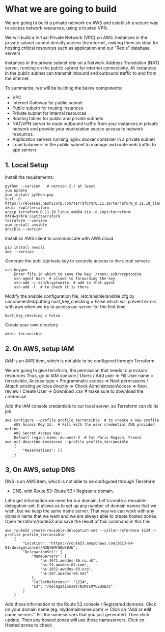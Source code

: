 # What we are going to build

We are going to build a private network on AWS
and establish a secure way to access network resources, using a trusted VPN.

We will build a Virtual Private Network (VPC) on AWS.
Instances in the private subnet cannot directly access the internet, making them an ideal for hosting critical resources such as application and our "Redis" database servers.

Instances in the private subnet rely on a Network Address Translation (NAT) server, running on the public subnet for internet connectivity. All instances in the public subnet can transmit inbound and outbound traffic to and from the internet.

To summarize, we will be building the below components:
- VPC
- Internet Gateway for public subnet
- Public subetn for routing instances
- Private subnet for internal resources
- Routing tables for public and private subnets
- NAT/VPN server to route outbound traffic from your instances in private network
and provide your workstation secure access to network resources.
- Application servers running nginx docker container in a private subnet
- Load balanvers in the public subnet to manage and route web traffic to app servers



## 1. Local Setup 

Install the requirements:
```console
python --version   # version 2.7 at least
yum update
yum install python-pip
curl -O https://releases.hashicorp.com/terraform/0.11.10/terraform_0.11.10_linux_amd64.zip
mkdir /opt/terraform
unzip terraform_0.11.10_linux_amd64.zip -d /opt/terraform
PATH=$PATH:/opt/terraform
terraform --version
yum install ansible
ansible --version
```

Install an AWS client to communicate with AWS cloud
```console
pip install awscli
aws --version
```

Generate the public/private key to securely access to the cloud servers
```console
ssh-keygen
    Enter file in which to save the key: /root/.ssh/kryptonite
    ssh-agent bash  # allows to forwarding the key
    ssh-add ~/.ssh/kryptonite  # add to that agent
    ssh-add -l  # to check it is there
```

Modify the ansible configuration file, /etc/ansible/ansible.cfg
by uncommented/putting host_key_checking = False
which will prevent errors with aws when we try to access our server for the first time
```console
host_key_checking = False 
```

Create your own directory
```console
mkdir terransible
```

## 2. On AWS, setup IAM

IAM is an AWS item, which is not able to be configured through Terraform

We are going to give terraform, the permission that needs to provision resources
Thus, go to IAM console / Users / Add user 
=> Fill User name = terransible, Access type = Programmatic access
=> Next permissions / Attach existing policies directly => Check AdministratorAccess
=> Next review / Create User
=> Download .csv  # make sure to download the credencial


Add the IAM console credentials to our local server, so Terraform can do its job.
```console
aws configure --profile profile_terransible  # to create a new profile
    AWS Access Key Id:  # Fill with the user credential AWS provided online 
    AWS Secret Access Key:  
    Default region name: eu-west-3  # for Paris Region, France
aws ec2 describe-instances --profile profile_terransible
    {
        "Reservations": []
    }

```

## 3, On AWS, setup DNS

DNS is an AWS item, which is not able to be configured through Terraform

- DNS, with Route 53:
Route 53 / Register a domain.


Let's get information we need for our domain.
Let's create a reusable-delegation-set. It allows us to set up any number of domain names that we wish, but we keep the same name server. That way we can work with any domain name that we want and we are always able to create hosted zones.
Open terraform/route53 and save the result of this command in this file: 
```console
aws route53 create-reusable-delegation-set --caller-reference 1224 --profile profile_terransible
    {
        "Location": "https://route53.amazonaws.com/2013-04-01/delegationset/N3NYEMYGEUSBJ6", 
        "DelegationSet": {
            "NameServers": [
                "ns-1671.awsdns-16.co.uk", 
                "ns-79.awsdns-09.com", 
                "ns-1052.awsdns-03.org", 
                "ns-587.awsdns-09.net"
            ], 
            "CallerReference": "1224", 
            "Id": "/delegationset/N3NYEMYGEUSBJ6"
        }
    }
```
Add those information to the Route 53 console / Registered domains. Click on your domain name (eg. mydomainname.com)
=> Click on "Add or edit name servers". Fill the nameservers that you just generated. Then click update. Then any hosted zones will use those nameservers. Click on Hosted zones to check





